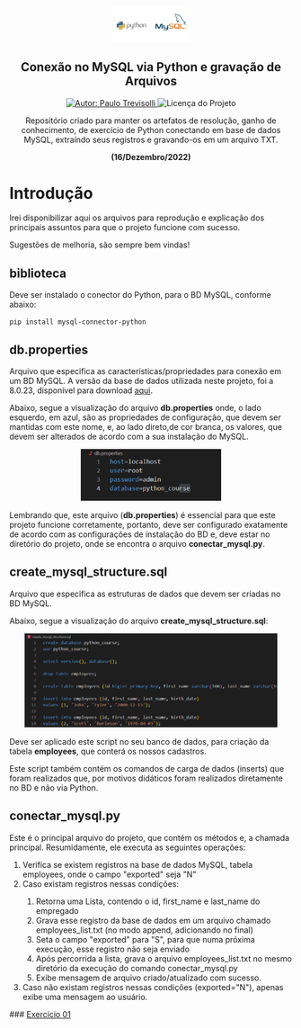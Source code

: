 <p align="center">
  <a href="https://www.linkedin.com/in/Trevisolli">
    <img width="140" src="https://github.com/Trevisolli/python-mysql-aws/blob/master/images/python_mysql.png"/>  
  </a>  
  <h2 align="center">Conexão no MySQL via Python e gravação de Arquivos</h2>
  
   
  <p align="center">
  <a href="https://www.linkedin.com/in/Trevisolli">
    <img alt="Autor: Paulo Trevisolli" src="https://img.shields.io/badge/Autor-Paulo%20Trevisolli-green">
  </a>
  <img alt="Licença do Projeto" src="https://img.shields.io/badge/LICENSE-MIT-green"/>
<p>
  <p align="center">Repositório criado para manter os artefatos de resolução, ganho de conhecimento, de exercício de Python conectando em base de dados MySQL, extraíndo seus registros e gravando-os em um arquivo TXT.</p> 
  <p align="center"><b>(16/Dezembro/2022)</b></p>  
</p>


# Introdução 
Irei disponibilizar aqui os arquivos para reprodução e explicação dos principais assuntos para que o projeto funcione com sucesso.

Sugestões de melhoria, são sempre bem vindas!

## biblioteca

Deve ser instalado o conector do Python, para o BD MySQL, conforme abaixo:
```
pip install mysql-connector-python
```

## db.properties

Arquivo que especifica as características/propriedades para conexão em um BD MySQL. 
A versão da base de dados utilizada neste projeto, foi a 8.0.23, disponível para download <a href="https://downloads.mysql.com/archives/get/p/25/file/mysql-installer-community-8.0.30.0.msi">aqui</a>.

Abaixo, segue a visualização do arquivo <b>db.properties</b> onde, o lado esquerdo, em azul, são as propriedades de configuração, que devem ser mantidas com este nome, e, ao lado direto,de cor branca, os valores, que devem ser alterados de acordo com a sua instalação do MySQL.
<p align="center">
  <img width="250" src="https://github.com/Trevisolli/python-mysql-aws/blob/master/images/db_properties.PNG"/>  
</p>

Lembrando que, este arquivo (<b>db.properties</b>) é essencial para que este projeto funcione corretamente, portanto, deve ser configurado exatamente de acordo com as configurações de instalação do BD e, deve estar no diretório do projeto, onde se encontra o arquivo <b>conectar_mysql.py</b>.

## create_mysql_structure.sql

Arquivo que especifica as estruturas de dados que devem ser criadas no BD MySQL. 

Abaixo, segue a visualização do arquivo <b>create_mysql_structure.sql</b>:
<p align="center">
  <img width="450" src="https://github.com/Trevisolli/python-mysql-aws/blob/master/images/create_mysql_structure.PNG"/>  
</p>

Deve ser aplicado este script no seu banco de dados, para criação da tabela <b>employees</b>, que conterá os nossos cadastros.

Este script também contém os comandos de carga de dados (inserts) que foram realizados que, por motivos didáticos foram realizados diretamente no BD e não via Python.

## conectar_mysql.py

Este é o principal arquivo do projeto, que contém os métodos e, a chamada principal.
Resumidamente, ele executa as seguintes operações:
<ol>
  <li>Verifica se existem registros na base de dados MySQL, tabela employees, onde o campo "exported" seja "N"</li>
  <li>Caso existam registros nessas condições: </li>
  <ol>
    <li>Retorna uma Lista, contendo o id, first_name e last_name do empregado</li>  
    <li>Grava esse registro da base de dados em um arquivo chamado employees_list.txt (no modo append, adicionando no final)</li>      
    <li>Seta o campo "exported" para "S", para que numa próxima execução, esse registro não seja enviado</li>          
    <li>Após percorrida a lista, grava o arquivo employees_list.txt no mesmo diretório da execução do comando conectar_mysql.py</li>              
    <li>Exibe mensagem de arquivo criado/atualizado com sucesso.</li>              
  </ol>
  <li>Caso não existam registros nessas condições (exported="N"), apenas exibe uma mensagem ao usuário. </li>
</ol>
### <a href="https://github.com/Trevisolli/desafio_first/blob/master/exercicio_01.py"> Exercício 01 </a>
